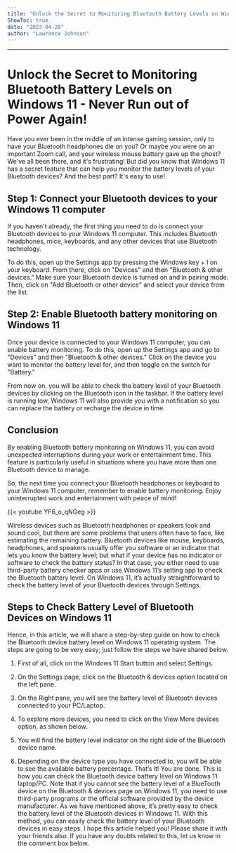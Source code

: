 ```yaml
---
title: "Unlock the Secret to Monitoring Bluetooth Battery Levels on Windows 11 - Never Run out of Power Again!"
ShowToc: true 
date: "2023-04-28"
author: "Lawrence Johnson"
---
```

*****
# Unlock the Secret to Monitoring Bluetooth Battery Levels on Windows 11 - Never Run out of Power Again!

Have you ever been in the middle of an intense gaming session, only to have your Bluetooth headphones die on you? Or maybe you were on an important Zoom call, and your wireless mouse battery gave up the ghost? We've all been there, and it's frustrating! But did you know that Windows 11 has a secret feature that can help you monitor the battery levels of your Bluetooth devices? And the best part? It's easy to use!

## Step 1: Connect your Bluetooth devices to your Windows 11 computer

If you haven't already, the first thing you need to do is connect your Bluetooth devices to your Windows 11 computer. This includes Bluetooth headphones, mice, keyboards, and any other devices that use Bluetooth technology.

To do this, open up the Settings app by pressing the Windows key + I on your keyboard. From there, click on "Devices" and then "Bluetooth & other devices." Make sure your Bluetooth device is turned on and in pairing mode. Then, click on "Add Bluetooth or other device" and select your device from the list.

## Step 2: Enable Bluetooth battery monitoring on Windows 11

Once your device is connected to your Windows 11 computer, you can enable battery monitoring. To do this, open up the Settings app and go to "Devices" and then "Bluetooth & other devices." Click on the device you want to monitor the battery level for, and then toggle on the switch for "Battery."

From now on, you will be able to check the battery level of your Bluetooth devices by clicking on the Bluetooth icon in the taskbar. If the battery level is running low, Windows 11 will also provide you with a notification so you can replace the battery or recharge the device in time.

## Conclusion

By enabling Bluetooth battery monitoring on Windows 11, you can avoid unexpected interruptions during your work or entertainment time. This feature is particularly useful in situations where you have more than one Bluetooth device to manage.

So, the next time you connect your Bluetooth headphones or keyboard to your Windows 11 computer, remember to enable battery monitoring. Enjoy uninterrupted work and entertainment with peace of mind!

{{< youtube YF6_o_qNGeg >}} 



Wireless devices such as Bluetooth headphones or speakers look and sound cool, but there are some problems that users often have to face, like estimating the remaining battery. Bluetooth devices like mouse, keyboards, headphones, and speakers usually offer you software or an indicator that lets you know the battery level; but what if your device has no indicator or software to check the battery status?
In that case, you either need to use third-party battery checker apps or use Windows 11’s setting app to check the Bluetooth battery level. On Windows 11, it’s actually straightforward to check the battery level of your Bluetooth devices through Settings.

 
## Steps to Check Battery Level of Bluetooth Devices on Windows 11


Hence, in this article, we will share a step-by-step guide on how to check the Bluetooth device battery level on Windows 11 operating system. The steps are going to be very easy; just follow the steps we have shared below.
1. First of all, click on the Windows 11 Start button and select Settings.

2. On the Settings page, click on the Bluetooth & devices option located on the left pane.

3. On the Right pane, you will see the battery level of Bluetooth devices connected to your PC/Laptop.

4. To explore more devices, you need to click on the View More devices option, as shown below.

5. You will find the battery level indicator on the right side of the Bluetooth device name.

6. Depending on the device type you have connected to, you will be able to see the available battery percentage.
That’s it! You are done. This is how you can check the Bluetooth device battery level on Windows 11 laptop/PC.
Note that if you cannot see the battery level of a BlueTooth device on the Bluetooth & devices page on Windows 11, you need to use third-party programs or the official software provided by the device manufacturer.
As we have mentioned above, it’s pretty easy to check the battery level of the Bluetooth devices in Windows 11. With this method, you can easily check the battery level of your Bluetooth devices in easy steps. I hope this article helped you! Please share it with your friends also. If you have any doubts related to this, let us know in the comment box below.




